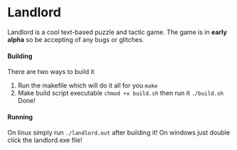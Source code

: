 # Landlord
Landlord is a cool text-based puzzle and tactic game. The game is in **early alpha** so be accepting of any bugs or glitches.
#### Building
There are two ways to build it
1) Run the makefile which will do it all for you
  `make`
2) Make build script executable `chmod +x build.sh` then run it `./build.sh`
Done!
#### Running
On linux simply run `./landlord.out` after building it!
On windows just double click the landlord.exe file!

